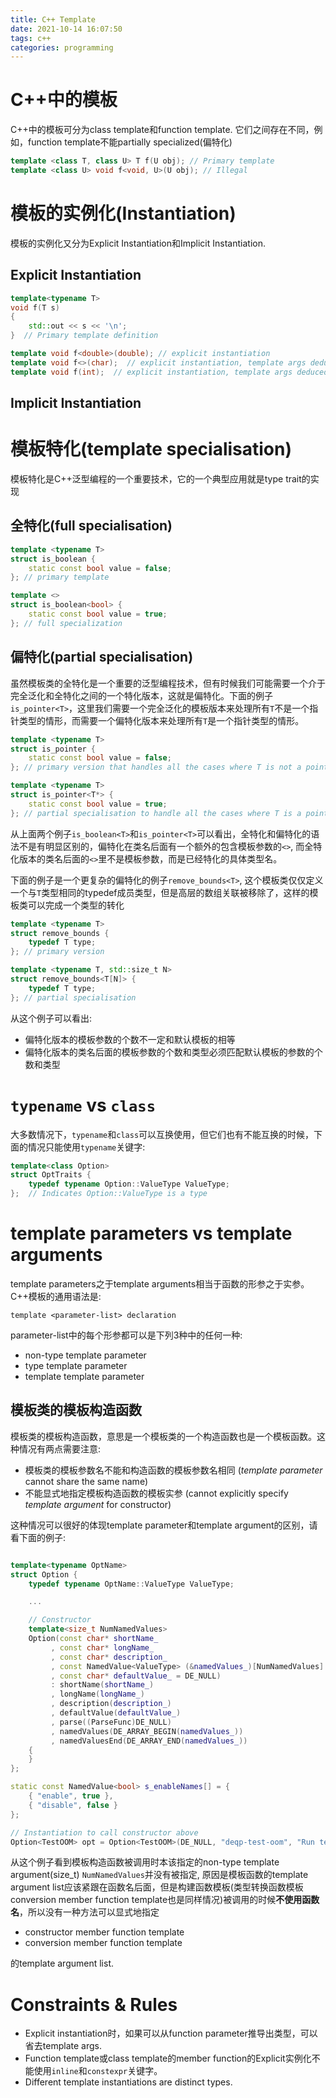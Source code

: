 ```yaml
---
title: C++ Template
date: 2021-10-14 16:07:50
tags: c++
categories: programming
---
```


# C++中的模板

C++中的模板可分为class template和function template. 它们之间存在不同，例如，function template不能partially specialized(偏特化)

<!--more-->

```cpp
template <class T, class U> T f(U obj); // Primary template
template <class U> void f<void, U>(U obj); // Illegal
```

# 模板的实例化(Instantiation)

模板的实例化又分为Explicit Instantiation和Implicit Instantiation.

## Explicit Instantiation

```cpp
template<typename T>
void f(T s)
{
    std::out << s << '\n';
}  // Primary template definition

template void f<double>(double); // explicit instantiation
template void f<>(char);  // explicit instantiation, template args deduced
template void f(int);  // explicit instantiation, template args deduced
```

## Implicit Instantiation

# 模板特化(template specialisation)

模板特化是C++泛型编程的一个重要技术，它的一个典型应用就是type trait的实现

## 全特化(full specialisation)

```cpp
template <typename T>
struct is_boolean {
    static const bool value = false;
}; // primary template

template <>
struct is_boolean<bool> {
    static const bool value = true;
}; // full specialization
```

## 偏特化(partial specialisation)

虽然模板类的全特化是一个重要的泛型编程技术，但有时候我们可能需要一个介于完全泛化和全特化之间的一个特化版本，这就是偏特化。下面的例子`is_pointer<T>`，这里我们需要一个完全泛化的模板版本来处理所有`T`不是一个指针类型的情形，而需要一个偏特化版本来处理所有`T`是一个指针类型的情形。

```cpp
template <typename T>
struct is_pointer {
    static const bool value = false;
}; // primary version that handles all the cases where T is not a pointer

template <typename T>
struct is_pointer<T*> {
    static const bool value = true;
}; // partial specialisation to handle all the cases where T is a pointer
```

从上面两个例子`is_boolean<T>`和`is_pointer<T>`可以看出，全特化和偏特化的语法不是有明显区别的，偏特化在类名后面有一个额外的包含模板参数的`<>`, 而全特化版本的类名后面的`<>`里不是模板参数，而是已经特化的具体类型名。

下面的例子是一个更复杂的偏特化的例子`remove_bounds<T>`, 这个模板类仅仅定义一个与`T`类型相同的typedef成员类型，但是高层的数组关联被移除了，这样的模板类可以完成一个类型的转化

```cpp
template <typename T>
struct remove_bounds {
    typedef T type;
}; // primary version

template <typename T, std::size_t N>
struct remove_bounds<T[N]> {
    typedef T type;
}; // partial specialisation
```

从这个例子可以看出:

- 偏特化版本的模板参数的个数不一定和默认模板的相等
- 偏特化版本的类名后面的模板参数的个数和类型必须匹配默认模板的参数的个数和类型

# `typename` vs `class`

大多数情况下，`typename`和`class`可以互换使用，但它们也有不能互换的时候，下面的情况只能使用`typename`关键字:

```cpp
template<class Option>
struct OptTraits {
    typedef typename Option::ValueType ValueType;
};  // Indicates Option::ValueType is a type
```

# template parameters vs template arguments

template parameters之于template arguments相当于函数的形参之于实参。C++模板的通用语法是:

```
template <parameter-list> declaration
```

parameter-list中的每个形参都可以是下列3种中的任何一种:

- non-type template parameter
- type template parameter
- template template parameter

## 模板类的模板构造函数

模板类的模板构造函数，意思是一个模板类的一个构造函数也是一个模板函数。这种情况有两点需要注意:

- 模板类的模板参数名不能和构造函数的模板参数名相同 (*template parameter* cannot share the same name)
- 不能显式地指定模板构造函数的模板实参 (cannot explicitly specify *template argument* for constructor)

这种情况可以很好的体现template parameter和template argument的区别，请看下面的例子:

```cpp

template<typename OptName>
struct Option {
    typedef typename OptName::ValueType ValueType;

    ...

    // Constructor
    template<size_t NumNamedValues>
    Option(const char* shortName_
         , const char* longName_
         , const char* description_
         , const NamedValue<ValueType> (&namedValues_)[NumNamedValues]
         , const char* defaultValue_ = DE_NULL)
         : shortName(shortName_)
         , longName(longName_)
         , description(description_)
         , defaultValue(defaultValue_)
         , parse((ParseFunc)DE_NULL)
         , namedValues(DE_ARRAY_BEGIN(namedValues_))
         , namedValuesEnd(DE_ARRAY_END(namedValues_))
    {
    }
};

static const NamedValue<bool> s_enableNames[] = {
    { "enable", true },
    { "disable", false }
};

// Instantiation to call constructor above
Option<TestOOM> opt = Option<TestOOM>(DE_NULL, "deqp-test-oom", "Run tests that exhaust memory", s_enableNames, "disable");
```

从这个例子看到模板构造函数被调用时本该指定的non-type template argument(size_t) `NumNamedValues`并没有被指定, 原因是模板函数的template argument list应该紧跟在函数名后面，但是构建函数模板(类型转换函数模板conversion member function template也是同样情况)被调用的时候**不使用函数名**，所以没有一种方法可以显式地指定

- constructor member function template
- conversion member function template

的template argument list.

# Constraints & Rules

- Explicit instantiation时，如果可以从function parameter推导出类型，可以省去template args.
- Function template或class template的member function的Explicit实例化不能使用`inline`和`constexpr`关键字。
- Different template instantiations are distinct types.


